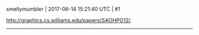 smellymumbler | 2017-06-14 15:21:40 UTC | #1

http://graphics.cs.williams.edu/papers/SAOHPG12/

-------------------------

